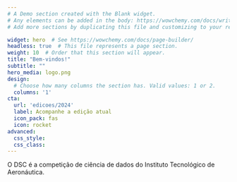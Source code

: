 ```yaml
---
# A Demo section created with the Blank widget.
# Any elements can be added in the body: https://wowchemy.com/docs/writing-markdown-latex/
# Add more sections by duplicating this file and customizing to your requirements.

widget: hero  # See https://wowchemy.com/docs/page-builder/
headless: true  # This file represents a page section.
weight: 10  # Order that this section will appear.
title: "Bem-vindos!"
subtitle: ""
hero_media: logo.png
design:
  # Choose how many columns the section has. Valid values: 1 or 2.
  columns: '1'
cta:
  url: 'edicoes/2024'
  label: Acompanhe a edição atual
  icon_pack: fas
  icon: rocket
advanced:
  css_style:
  css_class:
---
```


O DSC é a competição de ciência de dados do Instituto
Tecnológico de Aeronáutica.
